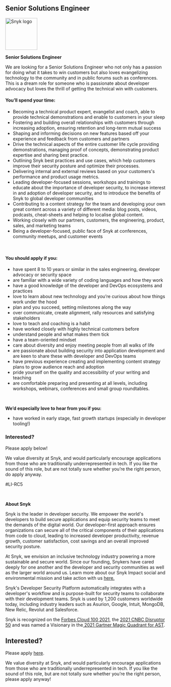 Senior Solutions Engineer
---

<img src="https://res.cloudinary.com/snyk/image/upload/v1537345894/press-kit/brand/logo-black.png" width="100" alt="Snyk logo" />

<p><strong>Senior Solutions Engineer</strong></p>
<p><span style="font-weight: 400;">We are looking for a Senior Solutions Engineer who not only has a passion for doing what it takes to win customers but also loves evangelizing technology to the community and in public forums such as conferences. This is a dream role for someone who is passionate about developer advocacy but loves the thrill of getting the technical win with customers.&nbsp;</span></p>
<h4><strong>You’ll spend your time:</strong></h4>
<ul>
<li style="font-weight: 400;"><span style="font-weight: 400;">Becoming a technical product expert, evangelist and coach, able to provide technical demonstrations and enable to customers in your sleep</span></li>
<li style="font-weight: 400;"><span style="font-weight: 400;">Fostering and building overall relationships with customers through increasing adoption, ensuring retention and long-term mutual success</span></li>
<li style="font-weight: 400;"><span style="font-weight: 400;">Shaping and informing decisions on new features based off your experience and feedback from customers and partners</span></li>
<li style="font-weight: 400;"><span style="font-weight: 400;">Drive the technical aspects of the entire customer life cycle providing demonstrations, managing proof of concepts, demonstrating product expertise and sharing best practice.</span></li>
<li style="font-weight: 400;"><span style="font-weight: 400;">Outlining Snyk best practices and use cases, which help customers improve their security posture and optimize their processes.&nbsp;</span></li>
<li style="font-weight: 400;"><span style="font-weight: 400;">Delivering internal and external reviews based on your customers's performance and product usage metrics.&nbsp;</span></li>
<li style="font-weight: 400;"><span style="font-weight: 400;">Leading developer-focused sessions, workshops and trainings to educate about the importance of developer security, to increase interest in and adoption of developer security, and to introduce the benefits of Snyk to global developer communities</span></li>
<li style="font-weight: 400;"><span style="font-weight: 400;">Contributing to a content strategy for the team and developing your own great content across a variety of different media: blog posts, videos, podcasts, cheat-sheets and helping to localise global content.</span></li>
<li style="font-weight: 400;"><span style="font-weight: 400;">Working closely with our partners, customers, the engineering, product, sales, and marketing teams</span></li>
<li style="font-weight: 400;"><span style="font-weight: 400;">Being a developer-focused, public face of Snyk at conferences, community meetups, and customer events</span></li>
</ul>
<p>&nbsp;</p>
<h4><strong>You should apply if you:</strong></h4>
<ul>
<li style="font-weight: 400;"><span style="font-weight: 400;">have spent 8 to 10 years or similar in the sales engineering, developer advocacy or security space</span></li>
<li style="font-weight: 400;"><span style="font-weight: 400;">are familiar with a wide variety of coding languages and how they work</span></li>
<li style="font-weight: 400;"><span style="font-weight: 400;">have a good knowledge of the developer and DevOps ecosystems and practices</span></li>
<li style="font-weight: 400;"><span style="font-weight: 400;">love to learn about new technology and you’re curious about how things work under the hood</span></li>
<li style="font-weight: 400;"><span style="font-weight: 400;">plan and you succeed, setting milestones along the way</span></li>
<li style="font-weight: 400;"><span style="font-weight: 400;">over communicate, create alignment, rally resources and satisfying stakeholders</span></li>
<li style="font-weight: 400;"><span style="font-weight: 400;">love to teach and coaching is a habit</span></li>
<li style="font-weight: 400;"><span style="font-weight: 400;">have worked closely with highly technical customers before</span></li>
<li style="font-weight: 400;"><span style="font-weight: 400;">understand people and what makes them tick</span></li>
<li style="font-weight: 400;"><span style="font-weight: 400;">have a team-oriented mindset</span></li>
<li style="font-weight: 400;"><span style="font-weight: 400;">care about diversity and enjoy meeting people from all walks of life</span></li>
<li style="font-weight: 400;"><span style="font-weight: 400;">are passionate about building security into application development and are keen to share these with developer and DevOps teams</span></li>
<li style="font-weight: 400;"><span style="font-weight: 400;">have previous experience creating and implementing content strategy plans to grow audience reach and adoption</span></li>
<li style="font-weight: 400;"><span style="font-weight: 400;">pride yourself on the quality and accessibility of your writing and teaching</span></li>
<li style="font-weight: 400;"><span style="font-weight: 400;">are comfortable preparing and presenting at all levels, including workshops, webinars, conferences and small group roundtables.</span></li>
</ul>
<p>&nbsp;</p>
<p><strong>We’d especially love to hear from you if you:</strong></p>
<ul>
<li style="font-weight: 400;"><span style="font-weight: 400;">have worked in early stage, fast growth startups (especially in developer tooling!)</span></li>
</ul>
<h3><strong>Interested?</strong></h3>
<p><span style="font-weight: 400;">Please apply below!</span></p>
<p><span style="font-weight: 400;">We value diversity at Snyk, and would particularly encourage applications from those who are traditionally underrepresented in tech. If you like the sound of this role, but are not totally sure whether you’re the right person, do apply anyway.&nbsp;</span></p>
<p><span style="font-weight: 400;">#LI-RC5&nbsp;</span></p>
<p>&nbsp;</p><div class="content-conclusion"><p><strong>About Snyk</strong></p>
<p><span style="font-weight: 400;">Snyk is the leader in developer security. We empower the world's developers to build secure applications and equip security teams to meet the demands of the digital world. Our developer-first approach ensures organizations can secure all of the critical components of their applications from code to cloud, leading to increased developer productivity, revenue growth, customer satisfaction, cost savings and an overall improved security posture.&nbsp;</span></p>
<p><span style="font-weight: 400;">At Snyk, we envision an inclusive technology industry powering a more sustainable and secure world.</span> <span style="font-weight: 400;">Since our founding, Snykers have cared deeply for one another and the developer and security communities as well as the larger world around us. Learn more about our Snyk Impact social and environmental mission and take action with us </span><a href="https://snyk.io/about/snyk-impact/"><span style="font-weight: 400;">here.</span></a></p>
<p><span style="font-weight: 400;">Snyk's Developer Security Platform automatically integrates with a developer's workflow and is purpose-built for security teams to collaborate with their development teams. Snyk is used by 1,200 customers worldwide today, including industry leaders such as Asurion, Google, Intuit, MongoDB, New Relic, Revolut and Salesforce.</span></p>
<p><span style="font-weight: 400;">Snyk is recognized on the </span><a href="https://www.forbes.com/cloud100/#6f24b5ba5f94"><span style="font-weight: 400;">Forbes Cloud 100 2021</span></a><span style="font-weight: 400;">, the </span><a href="https://www.cnbc.com/2021/05/25/these-are-the-2021-cnbc-disruptor-50-companies.html"><span style="font-weight: 400;">2021 CNBC Disruptor 50</span></a><span style="font-weight: 400;"> and was named a Visionary in the</span><a href="https://snyk.io/blog/snyk-visionary-2021-gartner-magic-quadrant-for-ast/"><span style="font-weight: 400;"> 2021 Gartner Magic Quadrant for AST</span></a><span style="font-weight: 400;">.</span></p></div>

Interested?
---

Please apply [here](https://boards.greenhouse.io/snyk/jobs/6323083002#app).

We value diversity at Snyk, and would particularly encourage applications from those who are traditionally underrepresented in tech.
If you like the sound of this role, but are not totally sure whether you’re the right person, please apply anyway!

